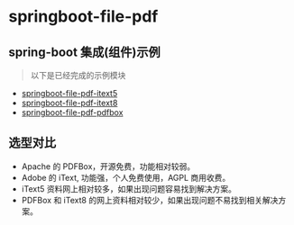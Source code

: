 # springboot-file-pdf


## spring-boot 集成(组件)示例

> 以下是已经完成的示例模块

- [springboot-file-pdf-itext5](./springboot-file-pdf-itext5)
- [springboot-file-pdf-itext8](./springboot-file-pdf-itext8)
- [springboot-file-pdf-pdfbox](./springboot-file-pdf-pdfbox)


## 选型对比

* Apache 的 PDFBox，开源免费，功能相对较弱。
* Adobe 的 iText, 功能强，个人免费使用，AGPL 商用收费。
* iText5 资料网上相对较多，如果出现问题容易找到解决方案。
* PDFBox 和 iText8 的网上资料相对较少，如果出现问题不易找到相关解决方案。

